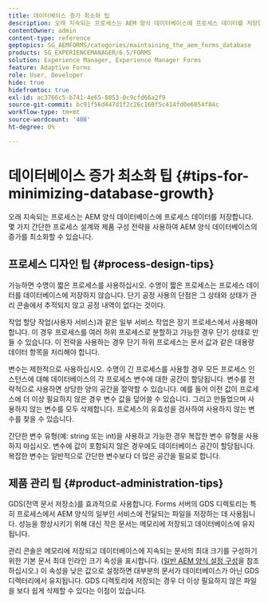 ```yaml
---
title: 데이터베이스 증가 최소화 팁
description: 오래 지속되는 프로세스는 AEM 양식 데이터베이스에 프로세스 데이터를 저장합니다. 몇 가지 간단한 프로세스 설계와 제품 구성 전략을 사용하여 AEM 양식 데이터베이스의 증가를 최소화할 수 있습니다.
contentOwner: admin
content-type: reference
geptopics: SG_AEMFORMS/categories/maintaining_the_aem_forms_database
products: SG_EXPERIENCEMANAGER/6.5/FORMS
solution: Experience Manager, Experience Manager Forms
feature: Adaptive Forms
role: User, Developer
hide: true
hidefromtoc: true
exl-id: ac3766c5-b741-4e65-8053-0c9cfd66a2f9
source-git-commit: bc91f56d447d1f2c26c160f5c414fd0e6054f84c
workflow-type: tm+mt
source-wordcount: '408'
ht-degree: 0%

---
```


# 데이터베이스 증가 최소화 팁 {#tips-for-minimizing-database-growth}

오래 지속되는 프로세스는 AEM 양식 데이터베이스에 프로세스 데이터를 저장합니다. 몇 가지 간단한 프로세스 설계와 제품 구성 전략을 사용하여 AEM 양식 데이터베이스의 증가를 최소화할 수 있습니다.

## 프로세스 디자인 팁 {#process-design-tips}

가능하면 수명이 짧은 프로세스를 사용하십시오. 수명이 짧은 프로세스는 프로세스 데이터를 데이터베이스에 저장하지 않습니다. 단기 공정 사용의 단점은 그 상태와 상태가 관리 콘솔에서 추적되지 않고 공정 내역이 없다는 것이다.

작업 할당 작업(사용자 서비스)과 같은 일부 서비스 작업은 장기 프로세스에서 사용해야 합니다. 이 경우 프로세스를 여러 하위 프로세스로 분할하고 가능한 경우 단기 상태로 만들 수 있습니다. 이 전략을 사용하는 경우 단기 하위 프로세스는 문서 값과 같은 대용량 데이터 항목을 처리해야 합니다.

변수는 제한적으로 사용하십시오. 수명이 긴 프로세스를 사용할 경우 모든 프로세스 인스턴스에 대해 데이터베이스의 각 프로세스 변수에 대한 공간이 할당됩니다. 변수를 전략적으로 사용하면 상당한 양의 공간을 절약할 수 있습니다. 예를 들어 이전 값이 프로세스에 더 이상 필요하지 않은 경우 변수 값을 덮어쓸 수 있습니다. 그리고 만들었으며 사용하지 않는 변수를 모두 삭제합니다. 프로세스의 유효성을 검사하여 사용하지 않는 변수를 찾을 수 있습니다.

간단한 변수 유형(예: string 또는 int)을 사용하고 가능한 경우 복잡한 변수 유형을 사용하지 마십시오. 변수에 값이 포함되지 않은 경우에도 데이터베이스 공간이 할당됩니다. 복잡한 변수는 일반적으로 간단한 변수보다 더 많은 공간을 필요로 합니다.

## 제품 관리 팁 {#product-administration-tips}

GDS(전역 문서 저장소)를 효과적으로 사용합니다. Forms 서버의 GDS 디렉토리는 특히 프로세스에서 AEM 양식의 일부인 서비스에 전달되는 파일을 저장하는 데 사용됩니다. 성능을 향상시키기 위해 대신 작은 문서는 메모리에 저장되고 데이터베이스에 유지됩니다.

관리 콘솔은 메모리에 저장되고 데이터베이스에 지속되는 문서의 최대 크기를 구성하기 위한 기본 문서 최대 인라인 크기 속성을 표시합니다. ([일반 AEM 양식 설정 구성](/help/forms/using/admin-help/configure-general-aem-forms-settings.md#configure-general-aem-forms-settings)을 참조하십시오.) 이 속성을 낮은 값으로 설정하면 대부분의 문서가 데이터베이스가 아닌 GDS 디렉터리에서 유지됩니다. GDS 디렉토리에 저장되는 경우 더 이상 필요하지 않은 파일을 보다 쉽게 삭제할 수 있다는 이점이 있습니다.
